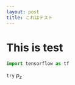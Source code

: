 ```yaml
---
layout: post
title: これはテスト
---
```

# This is test
```python
import tensorflow as tf
```
` try `
$p_z$
